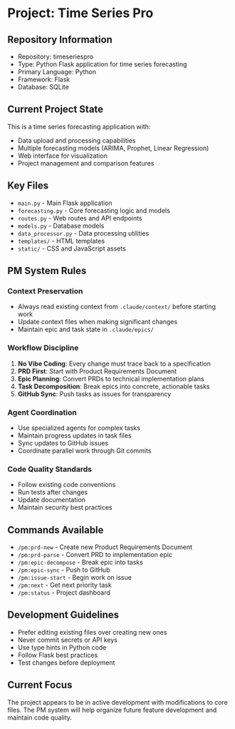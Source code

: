 # Project: Time Series Pro

## Repository Information
- Repository: timeseriespro
- Type: Python Flask application for time series forecasting
- Primary Language: Python
- Framework: Flask
- Database: SQLite

## Current Project State
This is a time series forecasting application with:
- Data upload and processing capabilities
- Multiple forecasting models (ARIMA, Prophet, Linear Regression)
- Web interface for visualization
- Project management and comparison features

## Key Files
- `main.py` - Main Flask application
- `forecasting.py` - Core forecasting logic and models
- `routes.py` - Web routes and API endpoints
- `models.py` - Database models
- `data_processor.py` - Data processing utilities
- `templates/` - HTML templates
- `static/` - CSS and JavaScript assets

## PM System Rules

### Context Preservation
- Always read existing context from `.claude/context/` before starting work
- Update context files when making significant changes
- Maintain epic and task state in `.claude/epics/`

### Workflow Discipline
1. **No Vibe Coding**: Every change must trace back to a specification
2. **PRD First**: Start with Product Requirements Document
3. **Epic Planning**: Convert PRDs to technical implementation plans
4. **Task Decomposition**: Break epics into concrete, actionable tasks
5. **GitHub Sync**: Push tasks as issues for transparency

### Agent Coordination
- Use specialized agents for complex tasks
- Maintain progress updates in task files
- Sync updates to GitHub issues
- Coordinate parallel work through Git commits

### Code Quality Standards
- Follow existing code conventions
- Run tests after changes
- Update documentation
- Maintain security best practices

## Commands Available
- `/pm:prd-new` - Create new Product Requirements Document
- `/pm:prd-parse` - Convert PRD to implementation epic
- `/pm:epic-decompose` - Break epic into tasks
- `/pm:epic-sync` - Push to GitHub
- `/pm:issue-start` - Begin work on issue
- `/pm:next` - Get next priority task
- `/pm:status` - Project dashboard

## Development Guidelines
- Prefer editing existing files over creating new ones
- Never commit secrets or API keys
- Use type hints in Python code
- Follow Flask best practices
- Test changes before deployment

## Current Focus
The project appears to be in active development with modifications to core files. The PM system will help organize future feature development and maintain code quality.
